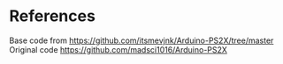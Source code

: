 # References
Base code from https://github.com/itsmevjnk/Arduino-PS2X/tree/master
Original code https://github.com/madsci1016/Arduino-PS2X

